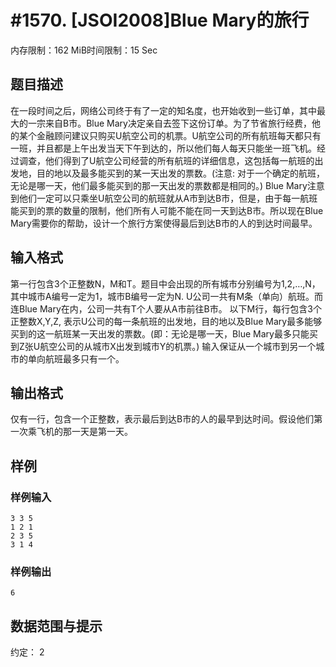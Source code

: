 # #1570. [JSOI2008]Blue Mary的旅行

内存限制：162 MiB时间限制：15 Sec

## 题目描述


在一段时间之后，网络公司终于有了一定的知名度，也开始收到一些订单，其中最大的一宗来自B市。Blue Mary决定亲自去签下这份订单。为了节省旅行经费，他的某个金融顾问建议只购买U航空公司的机票。U航空公司的所有航班每天都只有一班，并且都是上午出发当天下午到达的，所以他们每人每天只能坐一班飞机。经过调查，他们得到了U航空公司经营的所有航班的详细信息，这包括每一航班的出发地，目的地以及最多能买到的某一天出发的票数。(注意: 对于一个确定的航班，无论是哪一天，他们最多能买到的那一天出发的票数都是相同的。)
Blue Mary注意到他们一定可以只乘坐U航空公司的航班就从A市到达B市，但是，由于每一航班能买到的票的数量的限制，他们所有人可能不能在同一天到达B市。所以现在Blue Mary需要你的帮助，设计一个旅行方案使得最后到达B市的人的到达时间最早。

## 输入格式

第一行包含3个正整数N，M和T。题目中会出现的所有城市分别编号为1,2,…,N，其中城市A编号一定为1，城市B编号一定为N. U公司一共有M条（单向）航班。而连Blue Mary在内，公司一共有T个人要从A市前往B市。
以下M行，每行包含3个正整数X,Y,Z, 表示U公司的每一条航班的出发地，目的地以及Blue Mary最多能够买到的这一航班某一天出发的票数。(即：无论是哪一天，Blue Mary最多只能买到Z张U航空公司的从城市X出发到城市Y的机票。)
输入保证从一个城市到另一个城市的单向航班最多只有一个。


## 输出格式

仅有一行，包含一个正整数，表示最后到达B市的人的最早到达时间。假设他们第一次乘飞机的那一天是第一天。

## 样例

### 样例输入

    
    3 3 5
    1 2 1
    2 3 5
    3 1 4
    
    
    

### 样例输出

    
    6
    
    

## 数据范围与提示

约定：
2 
